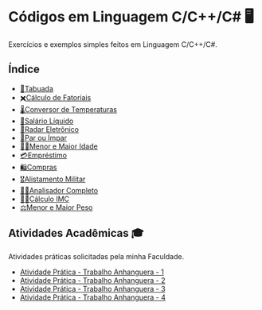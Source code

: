 # Códigos em Linguagem C/C++/C# 🖥️

Exercícios e exemplos simples feitos em Linguagem C/C++/C#.

## Índice

- [🧮Tabuada](https://github.com/gabriel-alex279/Linguagem-C/blob/main/CC%2B%2BC%23/C%C3%B3digos/Tabuada)
- [✖️Cálculo de Fatoriais](https://github.com/gabriel-alex279/Linguagem-C/blob/main/CC%2B%2BC%23/C%C3%B3digos/C%C3%A1lculo%20de%20Fatorial)
- [🌡️Conversor de Temperaturas](https://github.com/gabriel-alex279/Linguagem-C/blob/main/CC%2B%2BC%23/C%C3%B3digos/Conversor%20de%20Temperatura)
- [💸Salário Líquido](https://github.com/gabriel-alex279/Linguagem-C/blob/main/CC%2B%2BC%23/C%C3%B3digos/Sal%C3%A1rio%20L%C3%ADquido)
- [🚓Radar Eletrônico](https://github.com/gabriel-alex279/Linguagem-C/blob/main/CC%2B%2BC%23/C%C3%B3digos/Radar%20Eletr%C3%B4nico)
- [🔢Par ou Ímpar](https://github.com/gabriel-alex279/Linguagem-C/blob/main/CC%2B%2BC%23/C%C3%B3digos/Par%20ou%20%C3%8Dmpar)
- [👶👴Menor e Maior Idade](https://github.com/gabriel-alex279/Linguagem-C/blob/main/CC%2B%2BC%23/C%C3%B3digos/Menor%20e%20Maior%20Idade)
- [💳Empréstimo](https://github.com/gabriel-alex279/Linguagem-C/blob/main/CC%2B%2BC%23/C%C3%B3digos/Empr%C3%A9stimo)
- [🛍️Compras](https://github.com/gabriel-alex279/Linguagem-C/blob/main/CC%2B%2BC%23/C%C3%B3digos/Compras)
- [🎖️Alistamento Militar](https://github.com/gabriel-alex279/Linguagem-C/blob/main/CC%2B%2BC%23/Alistamento%20Militar.txt)
- [🧑‍💻Analisador Completo](https://github.com/gabriel-alex279/Linguagem-C/blob/main/CC%2B%2BC%23/Analisador%20Completo.txt)
- [🏋️‍♂️Cálculo IMC](https://github.com/gabriel-alex279/Linguagem-C/blob/main/CC%2B%2BC%23/C%C3%A1lculo%20IMC.txt)
- [⚖️Menor e Maior Peso](https://github.com/gabriel-alex279/Linguagem-C/blob/main/CC%2B%2BC%23/Menor%20e%20Maior%20Peso.txt)

## Atividades Acadêmicas 🎓

Atividades práticas solicitadas pela minha Faculdade.

- [Atividade Prática - Trabalho Anhanguera - 1](https://github.com/gabriel-alex279/C/tree/main/CC%2B%2BC%23/Trabalho%20Anhanguera%201)
- [Atividade Prática - Trabalho Anhanguera - 2](https://github.com/gabriel-alex279/C/tree/main/CC%2B%2BC%23/Trabalho%20Anhanguera%202)
- [Atividade Prática - Trabalho Anhanguera - 3]()
- [Atividade Prática - Trabalho Anhanguera - 4]()
